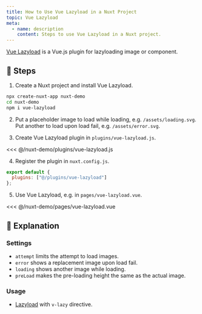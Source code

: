 ```yaml
---
title: How to Use Vue Lazyload in a Nuxt Project
topic: Vue Lazyload
meta:
  - name: description
    content: Steps to use Vue Lazyload in a Nuxt project.
---
```


[Vue Lazyload](https://github.com/hilongjw/vue-lazyload) is a Vue.js plugin for lazyloading image or component.

## :footprints: Steps

1. Create a Nuxt project and install Vue Lazyload.

```bash
npx create-nuxt-app nuxt-demo
cd nuxt-demo
npm i vue-lazyload
```

2. Put a placeholder image to load while loading, e.g. `/assets/loading.svg`. Put another to load upon load fail, e.g. `/assets/error.svg`.

3. Create Vue Lazyload plugin in `plugins/vue-lazyload.js`.

<<< @/nuxt-demo/plugins/vue-lazyload.js

4. Register the plugin in `nuxt.config.js`.

```js
export default {
  plugins: ["@/plugins/vue-lazyload"]
};
```

5. Use Vue Lazyload, e.g. in `pages/vue-lazyload.vue`.

<<< @/nuxt-demo/pages/vue-lazyload.vue

## :book: Explanation

### Settings

- `attempt` limits the attempt to load images.
- `error` shows a replacement image upon load fail.
- `loading` shows another image while loading.
- `preLoad` makes the pre-loading height the same as the actual image.

### Usage

- [Lazyload](https://github.com/hilongjw/vue-lazyload#implementation) with `v-lazy` directive.
